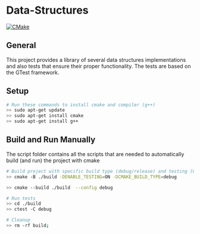 # Data-Structures

[![CMake](https://github.com/christosgalano/DataStructures/actions/workflows/cmake.yml/badge.svg?branch=master)](https://github.com/christosgalano/DataStructures/actions/workflows/cmake.yml)

## General

This project provides a library of several data structures implementations and also tests that ensure their proper functionality.
The tests are based on the GTest framework.

## Setup

``` bash
# Run these commands to install cmake and compiler (g++)
>> sudo apt-get update
>> sudo apt-get install cmake
>> sudo apt-get install g++
```

## Build and Run Manually

The script folder contains all the scripts that are needed to automatically build (and run) the project with cmake

```bash
# Build project with specific build type (debug/release) and testing (ON/OFF)
>> cmake -B ./build -DENABLE_TESTING=ON -DCMAKE_BUILD_TYPE=debug

>> cmake --build ./build  --config debug

# Run tests
>> cd ./build
>> ctest -C debug

# Cleanup
>> rm -rf build;
```
